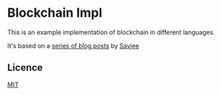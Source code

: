 # Blockchain Impl

This is an example implementation of blockchain in different languages.

It's based on a [series of blog posts](https://www.savjee.be/2017/07/Writing-tiny-blockchain-in-JavaScript/) by [Savjee](https://www.savjee.be/about.html)

## Licence
[MIT](./LICENSE)